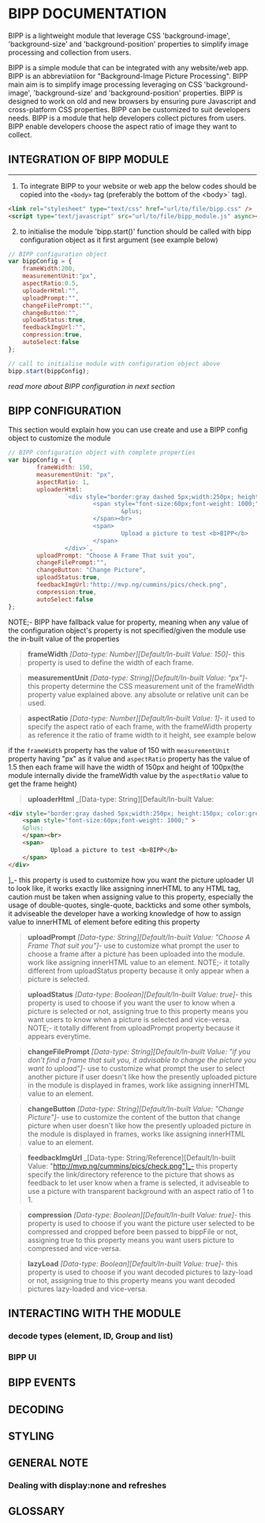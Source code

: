 # BIPP DOCUMENTATION

BIPP is a lightweight module that leverage CSS 'background-image', 'background-size' and 'background-position' properties to simplify image processing and collection from users.

BIPP is a simple module that can be integrated with any website/web app.
BIPP is an abbreviatiion for "Background-Image Picture Processing".
BIPP main aim is to simplify image processing leveraging on CSS 'background-image', 'background-size' and 'background-position' properties.
BIPP is designed to work on old and new browsers by ensuring pure Javascript and cross-platform CSS properties.
BIPP can be customized to suit developers needs.
BIPP is a module that help developers collect pictures from users.
BIPP enable developers choose the aspect ratio of image they want to collect.

## INTEGRATION OF BIPP MODULE

---

1. To integrate BIPP to your website or web app the below codes should be copied into the `<body>` tag (preferably the bottom of the \<body>` tag).

```html
<link rel="stylesheet" type="text/css" href="url/to/file/bipp.css" />
<script type="text/javascript" src="url/to/file/bipp_module.js" async></script>
```

2. to initialise the module 'bipp.start()' function should be called with bipp configuration object as it first argument (see example below)

```js
// BIPP configuration object
var bippConfig = {
	frameWidth:200,
	measurementUnit:"px",
	aspectRatio:0.5,
	uploaderHtml:"",
	uploadPrompt:"",
	changeFilePrompt:"",
	changeButton:"",
	uploadStatus:true,
	feedbackImgUrl:"",
	compression:true,
	autoSelect:false
};

// call to initialise module with configuration object above
bipp.start(bippConfig);
```

_read more about BIPP configuration in next section_

## BIPP CONFIGURATION
This section would explain how you can use create and use a BIPP config object to customize the module

```js
// BIPP configuration object with complete properties
var bippConfig = {
		frameWidth: 150,
		measurementUnit: "px",
		aspectRatio: 1,
		uploaderHtml: 
				`<div style="border:gray dashed 5px;width:250px; height:150px; color:grey; padding-top:10px;cursor: pointer;">
						<span style="font-size:60px;font-weight: 1000;" >
								&plus;
						</span><br>
						<span>
								Upload a picture to test <b>BIPP</b>
						</span>
				</div>`,
		uploadPrompt: "Choose A Frame That suit you",
		changeFilePrompt:"",
		changeButton: "Change Picture",
		uploadStatus:true,
		feedbackImgUrl:"http://mvp.ng/cummins/pics/check.png",
		compression:true,
		autoSelect:false
};
```


NOTE;- BIPP have fallback value for property, meaning when any value of the configuration object's property is not specified/given the module use the in-built value of the properties

> __frameWidth__ _[Data-type: Number][Default/In-built Value: 150]_- this property is used to define the width of each frame.

> __measurementUnit__ _[Data-type: String][Default/In-built Value: "px"]_- this property determine the CSS measurement unit of the frameWidth property value explained above. any absolute or relative unit can be used.

> __aspectRatio__ _[Data-type: Number][Default/In-built Value: 1]_- it used to specify the aspect ratio of each frame, with the frameWidth property as reference it the ratio of frame width to it height, see example below

if the `frameWidth` property has the value of 150 with `measurementUnit` property having "px" as it value and `aspectRatio` property has the value of 1.5 then each frame will have the width of 150px and height of 100px(the module internally divide the frameWidth value by the `aspectRatio` value to get the frame height)

> __uploaderHtml__ _[Data-type: String][Default/In-built Value: 
```html
<div style="border:gray dashed 5px;width:250px; height:150px; color:grey; padding-top:10px;cursor: pointer;text-align:center">
	<span style="font-size:60px;font-weight: 1000;" >
	&plus;
	</span><br>
	<span>
			Upload a picture to test <b>BIPP</b>
	</span>
</div>
```
]_- this property is used to customize how you want the picture uploader UI to look like, it works exactly like assigning innerHTML to any HTML tag, caution must be taken when assigning value to this property, especially the usage of double-quotes, single-quote, backticks and some other symbols, it adviseable the developer have a working knowledge of how to assign value to innerHTML of element before editing this property

> __uploadPrompt__ _[Data-type: String][Default/In-built Value: "Choose A Frame That suit you"]_- use to customize what prompt the user to choose a frame after a picture has been uploaded into the module. work like assigning innerHTML value to an element.
NOTE;- it totally different from uploadStatus property because it only appear when a picture is selected.

> __uploadStatus__ _[Data-type: Boolean][Default/In-built Value: true]_- this property is used to choose if you want the user to know when a picture is selected or not, assigning true to this property means you want users to know when a picture is selected and vice-versa.
NOTE;- it totally different from uploadPrompt property because it appears everytime.

> __changeFilePrompt__ _[Data-type: String][Default/In-built Value: "if you don't find a frame that suit you, it advisable to change the picture you want to upload"]_- use to customize what prompt the user to select another picture if user doesn't like how the presently uploaded picture in the module is displayed in frames, work like assigning innerHTML value to an element.

> __changeButton__ _[Data-type: String][Default/In-built Value: "Change Picture"]_- use to customize the content of the button that change picture when user doesn't like how the presently uploaded picture in the module is displayed in frames, works like assigning innerHTML value to an element.

> __feedbackImgUrl__ _[Data-type: String/Reference][Default/In-built Value: "http://mvp.ng/cummins/pics/check.png"]_- this property specify the link/directory reference to the picture that shows as feedback to let user know when a frame is selected, it adviseable to use a picture with transparent background with an aspect ratio of 1 to 1.

> __compression__ _[Data-type: Boolean][Default/In-built Value: true]_- this property is used to choose if you want the picture user selected to be compressed and cropped before been passed to bippFile or not, assigning true to this property means you want users picture to compressed and vice-versa.

> __lazyLoad__ _[Data-type: Boolean][Default/In-built Value: true]_- this property is used to choose if you want decoded pictures to lazy-load or not, assigning true to this property means you want decoded pictures lazy-loaded and vice-versa.


## INTERACTING WITH THE MODULE

### decode types (element, ID, Group and list)
### BIPP UI

## BIPP EVENTS

## DECODING

## STYLING

## GENERAL NOTE

### Dealing with display:none and refreshes

## GLOSSARY
